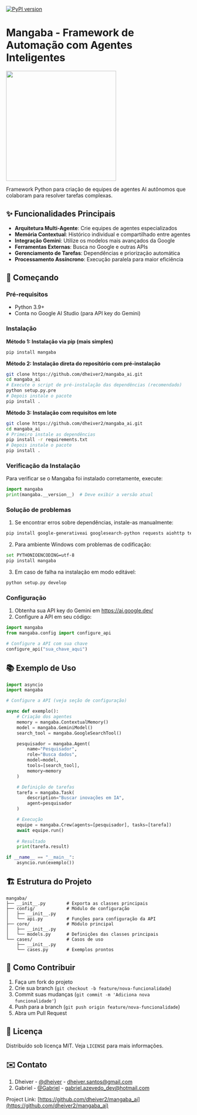 [![PyPI version](https://badge.fury.io/py/mangaba.svg)](https://badge.fury.io/py/mangaba)

# Mangaba - Framework de Automação com Agentes Inteligentes

<img src="https://github.com/dheiver2/mangaba_ai/blob/main/img.png" width="300">

Framework Python para criação de equipes de agentes AI autônomos que colaboram para resolver tarefas complexas.

## ✨ Funcionalidades Principais

- **Arquitetura Multi-Agente**: Crie equipes de agentes especializados
- **Memória Contextual**: Histórico individual e compartilhado entre agentes
- **Integração Gemini**: Utilize os modelos mais avançados da Google
- **Ferramentas Externas**: Busca no Google e outras APIs
- **Gerenciamento de Tarefas**: Dependências e priorização automática
- **Processamento Assíncrono**: Execução paralela para maior eficiência

## 🚀 Começando

### Pré-requisitos
- Python 3.9+
- Conta no Google AI Studio (para API key do Gemini)

### Instalação

**Método 1: Instalação via pip (mais simples)**
```bash
pip install mangaba
```

**Método 2: Instalação direta do repositório com pré-instalação**
```bash
git clone https://github.com/dheiver2/mangaba_ai.git
cd mangaba_ai
# Execute o script de pré-instalação das dependências (recomendado)
python setup.py.pre
# Depois instale o pacote
pip install .
```

**Método 3: Instalação com requisitos em lote**
```bash
git clone https://github.com/dheiver2/mangaba_ai.git
cd mangaba_ai
# Primeiro instale as dependências
pip install -r requirements.txt
# Depois instale o pacote
pip install .
```

### Verificação da Instalação
Para verificar se o Mangaba foi instalado corretamente, execute:
```python
import mangaba
print(mangaba.__version__)  # Deve exibir a versão atual
```

### Solução de problemas

1. Se encontrar erros sobre dependências, instale-as manualmente:
```bash
pip install google-generativeai googlesearch-python requests aiohttp tenacity
```

2. Para ambiente Windows com problemas de codificação:
```bash
set PYTHONIOENCODING=utf-8
pip install mangaba
```

3. Em caso de falha na instalação em modo editável:
```bash
python setup.py develop
```

### Configuração
1. Obtenha sua API key do Gemini em https://ai.google.dev/
2. Configure a API em seu código:

```python
import mangaba
from mangaba.config import configure_api

# Configure a API com sua chave
configure_api("sua_chave_aqui")
```

## 📚 Exemplo de Uso

```python
import asyncio
import mangaba

# Configure a API (veja seção de configuração)

async def exemplo():
    # Criação dos agentes
    memory = mangaba.ContextualMemory()
    model = mangaba.GeminiModel()
    search_tool = mangaba.GoogleSearchTool()

    pesquisador = mangaba.Agent(
        name="Pesquisador", 
        role="Busca dados", 
        model=model, 
        tools=[search_tool], 
        memory=memory
    )

    # Definição de tarefas
    tarefa = mangaba.Task(
        description="Buscar inovações em IA", 
        agent=pesquisador
    )

    # Execução
    equipe = mangaba.Crew(agents=[pesquisador], tasks=[tarefa])
    await equipe.run()
    
    # Resultado
    print(tarefa.result)

if __name__ == "__main__":
    asyncio.run(exemplo())
```

## 🏗 Estrutura do Projeto

```
mangaba/
├── __init__.py        # Exporta as classes principais
├── config/            # Módulo de configuração
│   ├── __init__.py
│   └── api.py         # Funções para configuração da API
├── core/              # Módulo principal
│   ├── __init__.py
│   └── models.py      # Definições das classes principais
└── cases/             # Casos de uso
    ├── __init__.py
    └── cases.py       # Exemplos prontos
```

## 🤝 Como Contribuir

1. Faça um fork do projeto
2. Crie sua branch (`git checkout -b feature/nova-funcionalidade`)
3. Commit suas mudanças (`git commit -m 'Adiciona nova funcionalidade'`)
4. Push para a branch (`git push origin feature/nova-funcionalidade`)
5. Abra um Pull Request

## 📄 Licença

Distribuído sob licença MIT. Veja `LICENSE` para mais informações.

## ✉️ Contato

1. Dheiver  - [@dheiver](https://github.com/dheiver2) - dheiver.santos@gmail.com
2. Gabriel  - [@Gabriel](https://github.com/Dargouls) - gabriel.azevedo_dev@hotmail.com 

Project Link: [https://github.com/dheiver2/mangaba_ai](https://github.com/dheiver2/mangaba_ai)
